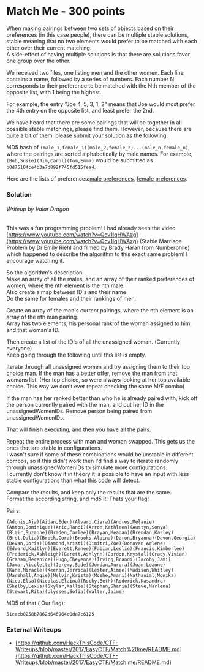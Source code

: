 # Match Me - 300 points

When making pairings between two sets of objects based on their preferences \(in this case people\), there can be multiple stable solutions, stable meaning that no two elements would prefer to be matched with each other over their current matching.  
A side-effect of having multiple solutions is that there are solutions favor one group over the other.

We received two files, one listing men and the other women. Each line contains a name, followed by a series of numbers. Each number N corresponds to their preference to be matched with the Nth member of the opposite list, with 1 being the highest.

For example, the entry "Joe 4, 5, 3, 1, 2" means that Joe would most prefer the 4th entry on the opposite list, and least prefer the 2nd.

We have heard that there are some pairings that will be together in all possible stable matchings, please find them. However, because there are quite a bit of them, please submit your solution as the following:

MD5 hash of `(male_1,female_1)(male_2,female_2)...(male_n,female_n)`, where the pairings are sorted alphabetically by male names. For example, `(Bob,Susie)(Jim,Carol)(Tom,Emma)` would be submitted as `b0d75104ce4b3a7d892f745fd515fea4`.

Here are the lists of preferences:[male preferences](https://github.com/EasyCTF/easyctf-2017-problems/blob/master/match-me/male_prefs.txt), [female preferences](https://github.com/EasyCTF/easyctf-2017-problems/blob/master/match-me/female_prefs.txt).

### Solution
###### Writeup by Valar Dragon

This was a fun programming problem! I had already seen the video [https://www.youtube.com/watch?v=Qcv1IqHWAzg](https://www.youtube.com/watch?v=Qcv1IqHWAzg) \(Stable Marriage Problem by Dr Emily Riehl and filmed by Brady Haran from Numberphile\) which happened to describe the algorithm to this exact same problem! I encourage watching it.

So the algorithm's description:  
Make an array of all the males, and an array of their ranked preferences of women, where the nth element is the nth male.  
Also create a map between ID's and their name  
Do the same for females and their rankings of men.

Create an array of the men's current pairings, where the nth element is an array of the nth man pairing.  
Array has two elements, his personal rank of the woman assigned to him, and that woman's ID.

Then create a list of the ID's of all the unassigned woman. \(Currently everyone\)  
Keep going through the following until this list is empty.

Iterate through all unassigned women and try assigning them to their top choice man. If the man has a better offer, remove the man from that womans list. \(Her top choice, so were always looking at her top available choice. This way we don't ever repeat checking the same M/F combo\)

If the man has her ranked better than who he is already paired with, kick off the person currently paired with the man, and put her ID in the unassignedWomenIDs. Remove person being paired from unassignedWomenIDs.

That will finish executing, and then you have all the pairs.

Repeat the entire process with man and woman swapped. This gets us the ones that are stable in configurations.  
I wasn't sure if some of these combinations would be unstable in different combos, so if this didn't work then I'd find a way to iterate randomly through unassignedWomenIDs to simulate more configurations.  
I currently don't know if in theory it is possible to have an input with less stable configurations than what this code will detect.

Compare the results, and keep only the results that are the same.  
Format the according string, and md5 it! Thats your flag!

Pairs:

```
(Adonis,Aja)(Aidan,Eden)(Alvaro,Ciara)(Andres,Melanie)(Anton,Dominique)(Aric,Randi)(Arron,Kathleen)(Austyn,Sonya)(Blair,Suzanne)(Braden,Carlee)(Brayan,Meagan)(Brendan,Karley)(Bret,Dalia)(Brock,Cora)(Brooks,Alaina)(Daron,Bryanna)(Davon,Georgia)(Devan,Doris)(Diamond,Kristi)(Dimitri,Zoe)(Donavan,Arlene)(Edward,Kaitlyn)(Everett,Renee)(Fabian,Leslie)(Francis,Kimberlee)(Frederick,Ashleigh)(Garett,Ashlynn)(Gordon,Krystal)(Grady,Vivian)(Graham,Berenice)(Hugo,Cheyenne)(Irving,Brandi)(Jacoby,Jami)(Jamar,Nicolette)(Jeremy,Sade)(Jordan,Aurora)(Juan,Leanne)(Kane,Miracle)(Keenan,Jerrica)(Lester,Aimee)(Madison,Whitley)(Marshall,Angie)(Melvin,Krista)(Moshe,Amani)(Nathanial,Monika)(Nico,Elsa)(Nicolas,Elaina)(Rocky,Beth)(Roderick,Kasandra)(Shelby,Lexus)(Skylar,Kallie)(Stephan,Shania)(Steve,Marlena)(Stewart,Rita)(Ulysses,Sofia)(Walter,Jaime)
```

MD5 of that \( Our flag\):

```
51cacb0258b7862d646964c0da7c6125
```

### External Writeups

* [https://github.com/HackThisCode/CTF-Writeups/blob/master/2017/EasyCTF/Match%20me/README.md](https://github.com/HackThisCode/CTF-Writeups/blob/master/2017/EasyCTF/Match me/README.md)
